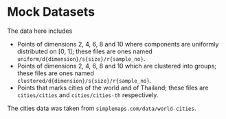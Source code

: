# Mock Datasets

The data here includes
- Points of dimensions 2, 4, 6, 8 and 10 where components are uniformly distributed on [0, 1]; 
these files are ones named `uniform/d{dimension}/s{size}/r{sample_no}`.
- Points of dimensions 2, 4, 6, 8 and 10 which are clustered into groups; 
these files are ones named `clustered/d{dimension}/s{size}/r{sample_no}`.
- Points that marks cities of the world and of Thailand; 
these files are `cities/cities` and `cities/cities-th` respectively.

The cities data was taken from `simplemaps.com/data/world-cities`.